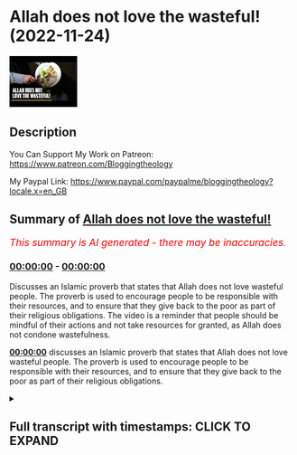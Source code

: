 # Allah does not love the wasteful! (2022-11-24)

![alt Allah does not love the wasteful!](K76Z9mG9giE.jpg "Allah does not love the wasteful!")

## Description

You Can Support My Work on Patreon:
https://www.patreon.com/Bloggingtheology

My Paypal Link: 
https://www.paypal.com/paypalme/bloggingtheology?locale.x=en_GB

## Summary of [Allah does not love the wasteful!](https://www.youtube.com/watch?v=K76Z9mG9giE)


*<span style="color:red; font-size:125%">This summary is AI generated - there may be inaccuracies</span>. [](/)*

### [00:00:00](https://www.youtube.com/watch?v=K76Z9mG9giE&t=0) - [00:00:00](https://www.youtube.com/watch?v=K76Z9mG9giE&t=0)

Discusses an Islamic proverb that states that Allah does not love wasteful people. The proverb is used to encourage people to be responsible with their resources, and to ensure that they give back to the poor as part of their religious obligations. The video is a reminder that people should be mindful of their actions and not take resources for granted, as Allah does not condone wastefulness.

**[00:00:00](https://www.youtube.com/watch?v=K76Z9mG9giE&t=0)** discusses an Islamic proverb that states that Allah does not love wasteful people. The proverb is used to encourage people to be responsible with their resources, and to ensure that they give back to the poor as part of their religious obligations.

<details><summary><h2>Full transcript with timestamps: CLICK TO EXPAND</h2></summary>

[0:00:00](https://youtu.be/K76Z9mG9giE?t=0) here I am in the Jada my RL in Marrakech  
[0:00:03](https://youtu.be/K76Z9mG9giE?t=3) the crown tells us he has brought  
[0:00:06](https://youtu.be/K76Z9mG9giE?t=6) Gardens into existence both for  
[0:00:09](https://youtu.be/K76Z9mG9giE?t=9) cultivated ones and those that grow wild  
[0:00:12](https://youtu.be/K76Z9mG9giE?t=12) the date palm and Fields bearing  
[0:00:15](https://youtu.be/K76Z9mG9giE?t=15) multi-form produce and the Olive Tree  
[0:00:17](https://youtu.be/K76Z9mG9giE?t=17) and the pomegranate all similar to one  
[0:00:20](https://youtu.be/K76Z9mG9giE?t=20) another yet so different eat of their  
[0:00:24](https://youtu.be/K76Z9mG9giE?t=24) fruit when it comes to fruition and give  
[0:00:26](https://youtu.be/K76Z9mG9giE?t=26) unto the poor they're due on harvest day  
[0:00:30](https://youtu.be/K76Z9mG9giE?t=30) but do not waste surely he does not like  
[0:00:33](https://youtu.be/K76Z9mG9giE?t=33) the wasteful Quran chapter 6 verse 141  

</details>
